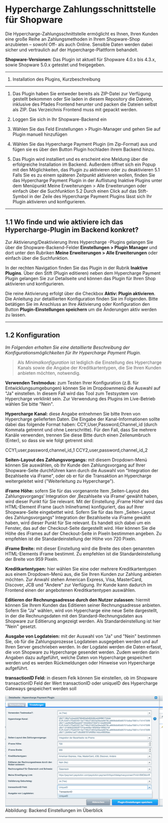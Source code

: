 Hypercharge Zahlungsschnittstelle für Shopware	
=====================

Die Hypercharge-Zahlungsschnittstelle ermöglicht es Ihnen, Ihren Kunden eine große Reihe an Zahlungsmethoden in Ihrem Shopware-Shop anzubieten – sowohl Off- als auch Online. Sensible Daten werden dabei sicher und vertraulich auf der Hypercharge-Plattform behandelt.

**Shopware-Versionen**: Das Plugin ist aktuell für Shopware 4.0.x bis 4.3.x, sowie Shopware 5.0.x getestet und freigegeben. 


---------
 1. Installation des Plugins, Kurzbeschreibung
---------
 1. Das Plugin haben Sie entweder bereits als ZIP-Datei zur Verfügung gestellt bekommen oder Sie laden in diesem Repository die Dateien, inklusive des Pfades Frontend herunter und packen die Dateien selbst als ZIP. Das Verzeichnis Frontend muss mit gepackt werden.
 
 2. Loggen Sie sich in Ihr Shopware-Backend ein

 3. Wählen Sie das Feld Einstellungen > Plugin-Manager und gehen Sie auf Plugin manuell hinzufügen 

 4. Wählen Sie das Hypercharge Payment Plugin (im Zip-Format) aus und fügen sie es über den Button Plugin hochladen ihrem Backend hinzu.

 5. Das Plugin wird installiert und es erscheint eine Meldung über die erfolgreiche Installation im Backend. Außerdem öffnet sich ein Popup mit den Möglichkeiten, das Plugin zu aktivieren oder zu deaktivieren
5.1 Falls Sie es zu einem späteren Zeitpunkt aktivieren wollen, finden Sie das Hypercharge Payment Plugin in der Auflistung Inaktive Plugins unter dem Menüpunkt Meine Erweiterungen > Alle Erweiterungen oder einfach über die Suchfunktion
5.2 Durch einen Click auf das Stift-Symbol in der Zeile des Hypercharge Payment Plugins lässt sich Ihr Plugin aktivieren und konfigurieren.

---------
 1.1	Wo finde und wie aktiviere ich das Hypercharge-Plugin im Backend konkret?
---------


Zur Aktivierung/Deaktivierung Ihres Hypercharge -Plugins gelangen Sie über die Shopware-Backend-Felder **Einstellungen > Plugin Manager** und dort unter den Rubriken **Meine Erweiterungen > Alle Erweiterungen** oder einfach über die Suchfunktion. 

In der rechten Navigation finden Sie das Plugin in der Rubrik **Inaktive Plugins**. Über den Stift (Plugin editieren) neben dem Hypercharge Payment Plugin gelangen Sie zur Detailseite und können das Plugin für Ihren Shop aktivieren und konfigurieren.

Die reine Aktivierung erfolgt über die Checkbox **Aktiv: Plugin aktivieren**. Die Anleitung zur detaillierten Konfiguration finden Sie im Folgenden. Bitte betätigen Sie im Anschluss an Ihre Aktivierung oder Konfiguration den Button **Plugin-Einstellungen speichern** um die Änderungen aktiv werden zu lassen.

---------
 1.2	Konfiguration
---------


*Im Folgenden erhalten Sie eine detaillierte Beschreibung der Konfigurationsmöglichkeiten für Ihr Hypercharge Payment Plugin.*

>Als *Minimalkonfiguration* ist lediglich die Einstellung des Hypercharge Kanals sowie die Angabe der Kreditkartentypen, die Sie Ihren Kunden anbieten möchten, notwendig.
 
**Verwenden Testmodus:** zum Testen Ihrer Konfiguration (z.B. für Entwicklungsumgebungen) können Sie im Dropdownmenü die Auswahl auf "Ja" einstellen. In diesem Fall wird das Tool zum Testsystem von Hypercharge verklinkt sein. Zur Verwendung des Plugins im Live-Betrieb wählen Sie bitte "Nein".

**Hypercharge Kanal:** diese Angabe entnehmen Sie bitte Ihren von Hypercharge gelieferten Daten. Die Eingabe der Kanal-Informationen sollte dabei das folgende Format haben: CCY,User,Password,Channel_id (durch Kommata getrennt und ohne Leerschritte). Für den Fall, dass Sie mehrere Kanäle verwenden, trennen Sie diese Bitte durch einen Zeilenumbruch (Enter), so dass sie wie folgt getrennt sind:

CCY1,user,password,channel_id_1
CCY2,user,password,channel_id_2

**Seiten-Layout des Zahlungsvorgangs:** mit diesem Dropdown-Menü können Sie auswählen, ob Ihr Kunde den Zahlungsvorgang auf Ihrer Shopware-Seite durchführen kann durch die Auswahl von "Integration der Bezahlseite via iFrame", oder ob er für die Transaktion an Hypercharge weitergeleitet wird ("Weiterleitung zu Hypercharge").

**iFrame Höhe:** sofern Sie für das vorgenannte Item ‚Seiten-Layout des Zahlungsvorgangs‘ Integration der ‚Bezahlseite via iFrame‘ gewählt haben, wird dieser Punkt für Sie relevant. Mit der Einstellung ‚iFrame Höhe‘ wird das HTML-Element iFrame (auch Inlineframe) konfiguriert, das auf Ihrer Shopware-Seite eingebettet wird. Sofern Sie für das Item „Seiten-Layout des Zahlungsvorgangs“ Integration der Bezahlseite via iFrame gewählt haben, wird dieser Punkt für Sie relevant. Es handelt sich dabei um ein Fenster, das auf der Checkout-Seite dargestellt wird. Hier können Sie die Höhe des iFrames auf der Checkout-Seite in Pixeln bestimmen angeben. Zu empfehlen ist die Standardeinstellung der Höhe von 720 Pixeln.

**iFrame Breite:** mit dieser Einstellung wird die Breite des oben genannten HTML-Elements iFrame bestimmt. Zu empfehlen ist die Standardeinstellung der Breite von 959 Pixeln.

**Kreditkartentypen:** hier wählen Sie eine oder mehrere Kreditkartentypen aus einem Dropdown-Menü aus, die Sie Ihren Kunden zur Zahlung anbieten möchten. Zur Anwahl stehen American Express, Visa, MasterCard, Discover, JCB und "Andere" zur Verfügung. Ihr Kunde kann dadurch im Frontend einen der angebotenen Kreditkartentypen auswählen.

**Editieren der Rechnungsadresse durch den Nutzer zulassen:** hiermit können Sie Ihrem Kunden das Editieren seiner Rechnungsadresse anbieten. Sofern Sie "Ja" wählen, wird von Hypercharge eine neue Seite dargestellt, in der die Rechnungsdaten mit den Standard-Rechnungsdaten aus Shopware zur Editierung angezeigt werden. Als Standardeinstellung ist hier "Nein" gesetzt.

**Ausgabe von Logdateien:** mit der Auswahl von "Ja" und "Nein" bestimmen Sie, ob für die Zahlungsprozesse Logdateien ausgegeben werden und auf Ihren Server geschrieben werden. In der Logdatei werden die Daten erfasst, die von Shopware zu Hypercharge gesendet werden. Zudem werden darin Angaben dazu aufgeführt, welche Daten von Hypercharge gespeichert werden und es werden Rückmeldungen oder Hinweise von Hypercharge aufgeführt. 

**transactionID Feld:** in diesem Felk können Sie einstellen, ob im Shopware transactionID Feld der Wert transactionID oder uniqueID des Hypercharge Gateways gespeichert werden soll

![Abbildung: Backend Einstellungen im Überblick](/Frontend/HyperchargePaymentWpf/img/PluginEinstellungenHyperchargeGateway.png)
Abbildung: Backend Einstellungen im Überblick

----------
